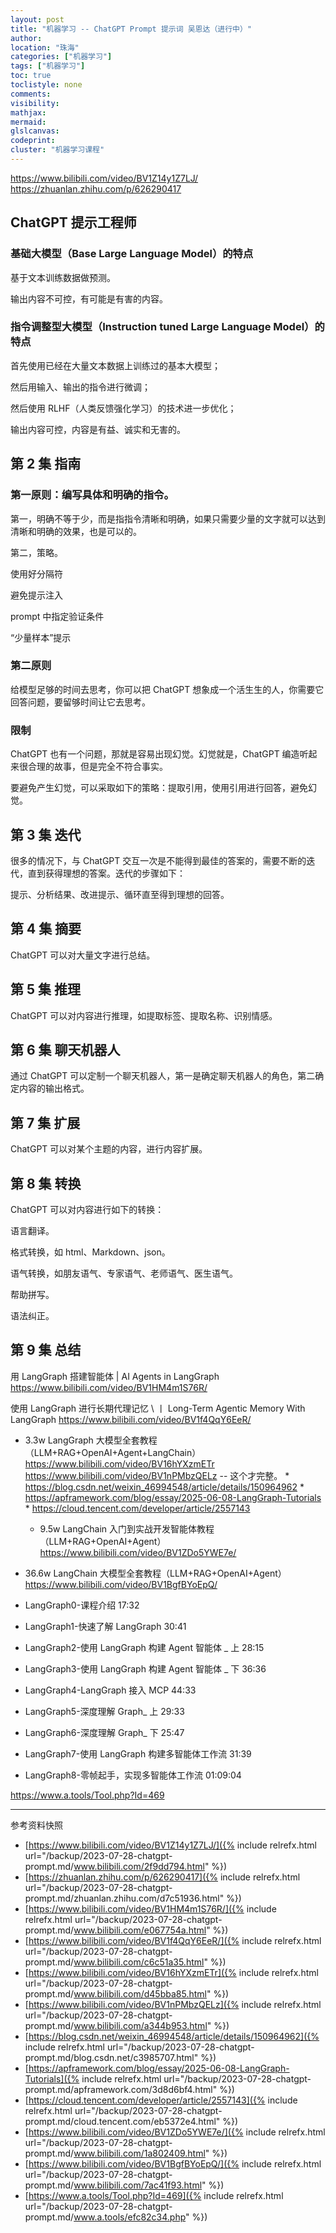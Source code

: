 ```yaml
---
layout: post
title: "机器学习 -- ChatGPT Prompt 提示词 吴恩达（进行中）"
author:
location: "珠海"
categories: ["机器学习"]
tags: ["机器学习"]
toc: true
toclistyle: none
comments:
visibility:
mathjax:
mermaid:
glslcanvas:
codeprint:
cluster: "机器学习课程"
---
```


<https://www.bilibili.com/video/BV1Z14y1Z7LJ/>
<https://zhuanlan.zhihu.com/p/626290417>


## ChatGPT 提示工程师


### 基础大模型（Base Large Language Model）的特点

基于文本训练数据做预测。

输出内容不可控，有可能是有害的内容。


### 指令调整型大模型（Instruction tuned Large Language Model）的特点

首先使用已经在大量文本数据上训练过的基本大模型；

然后用输入、输出的指令进行微调；

然后使用 RLHF（人类反馈强化学习）的技术进一步优化；

输出内容可控，内容是有益、诚实和无害的。


## 第 2 集 指南


### 第一原则：编写具体和明确的指令。

第一，明确不等于少，而是指指令清晰和明确，如果只需要少量的文字就可以达到清晰和明确的效果，也是可以的。

第二，策略。

使用好分隔符

避免提示注入

prompt 中指定验证条件

“少量样本”提示


### 第二原则

给模型足够的时间去思考，你可以把 ChatGPT 想象成一个活生生的人，你需要它回答问题，要留够时间让它去思考。


### 限制

ChatGPT 也有一个问题，那就是容易出现幻觉。幻觉就是，ChatGPT 编造听起来很合理的故事，但是完全不符合事实。

要避免产生幻觉，可以采取如下的策略：提取引用，使用引用进行回答，避免幻觉。


## 第 3 集 迭代

很多的情况下，与 ChatGPT 交互一次是不能得到最佳的答案的，需要不断的迭代，直到获得理想的答案。迭代的步骤如下：

提示、分析结果、改进提示、循环直至得到理想的回答。


## 第 4 集 摘要

ChatGPT 可以对大量文字进行总结。


## 第 5 集 推理

ChatGPT 可以对内容进行推理，如提取标签、提取名称、识别情感。


## 第 6 集 聊天机器人

通过 ChatGPT 可以定制一个聊天机器人，第一是确定聊天机器人的角色，第二确定内容的输出格式。


## 第 7 集 扩展

ChatGPT 可以对某个主题的内容，进行内容扩展。


## 第 8 集 转换

ChatGPT 可以对内容进行如下的转换：

语言翻译。

格式转换，如 html、Markdown、json。

语气转换，如朋友语气、专家语气、老师语气、医生语气。

帮助拼写。

语法纠正。


## 第 9 集 总结

用 LangGraph 搭建智能体 \| AI Agents in LangGraph
<https://www.bilibili.com/video/BV1HM4m1S76R/>

使用 LangGraph 进行长期代理记忆 \ 丨 Long-Term Agentic Memory With LangGraph
<https://www.bilibili.com/video/BV1f4QqY6EeR/>

* 3.3w LangGraph 大模型全套教程（LLM+RAG+OpenAI+Agent+LangChain）
    <https://www.bilibili.com/video/BV16hYXzmETr>
    <https://www.bilibili.com/video/BV1nPMbzQELz> -- 这个才完整。
        * <https://blog.csdn.net/weixin_46994548/article/details/150964962>
        * <https://apframework.com/blog/essay/2025-06-08-LangGraph-Tutorials>
        * <https://cloud.tencent.com/developer/article/2557143>
    * 9.5w LangChain 入门到实战开发智能体教程（LLM+RAG+OpenAI+Agent）
        <https://www.bilibili.com/video/BV1ZDo5YWE7e/>
* 36.6w LangChain 大模型全套教程（LLM+RAG+OpenAI+Agent）
    <https://www.bilibili.com/video/BV1BgfBYoEpQ/>

* LangGraph0-课程介绍 17:32
* LangGraph1-快速了解 LangGraph 30:41
* LangGraph2-使用 LangGraph 构建 Agent 智能体 _ 上 28:15
* LangGraph3-使用 LangGraph 构建 Agent 智能体 _ 下 36:36
* LangGraph4-LangGraph 接入 MCP 44:33
* LangGraph5-深度理解 Graph_ 上 29:33
* LangGraph6-深度理解 Graph_ 下 25:47
* LangGraph7-使用 LangGraph 构建多智能体工作流 31:39
* LangGraph8-零帧起手，实现多智能体工作流 01:09:04

<https://www.a.tools/Tool.php?Id=469>



<hr class='reviewline'/>
<p class='reviewtip'><script type='text/javascript' src='{% include relref.html url="/assets/reviewjs/blogs/2023-07-28-chatgpt-prompt.md.js" %}'></script></p>
<font class='ref_snapshot'>参考资料快照</font>

- [https://www.bilibili.com/video/BV1Z14y1Z7LJ/]({% include relrefx.html url="/backup/2023-07-28-chatgpt-prompt.md/www.bilibili.com/2f9dd794.html" %})
- [https://zhuanlan.zhihu.com/p/626290417]({% include relrefx.html url="/backup/2023-07-28-chatgpt-prompt.md/zhuanlan.zhihu.com/d7c51936.html" %})
- [https://www.bilibili.com/video/BV1HM4m1S76R/]({% include relrefx.html url="/backup/2023-07-28-chatgpt-prompt.md/www.bilibili.com/e067754a.html" %})
- [https://www.bilibili.com/video/BV1f4QqY6EeR/]({% include relrefx.html url="/backup/2023-07-28-chatgpt-prompt.md/www.bilibili.com/c6c51a35.html" %})
- [https://www.bilibili.com/video/BV16hYXzmETr]({% include relrefx.html url="/backup/2023-07-28-chatgpt-prompt.md/www.bilibili.com/d45bba85.html" %})
- [https://www.bilibili.com/video/BV1nPMbzQELz]({% include relrefx.html url="/backup/2023-07-28-chatgpt-prompt.md/www.bilibili.com/a344b953.html" %})
- [https://blog.csdn.net/weixin_46994548/article/details/150964962]({% include relrefx.html url="/backup/2023-07-28-chatgpt-prompt.md/blog.csdn.net/c3985707.html" %})
- [https://apframework.com/blog/essay/2025-06-08-LangGraph-Tutorials]({% include relrefx.html url="/backup/2023-07-28-chatgpt-prompt.md/apframework.com/3d8d6bf4.html" %})
- [https://cloud.tencent.com/developer/article/2557143]({% include relrefx.html url="/backup/2023-07-28-chatgpt-prompt.md/cloud.tencent.com/eb5372e4.html" %})
- [https://www.bilibili.com/video/BV1ZDo5YWE7e/]({% include relrefx.html url="/backup/2023-07-28-chatgpt-prompt.md/www.bilibili.com/1a802409.html" %})
- [https://www.bilibili.com/video/BV1BgfBYoEpQ/]({% include relrefx.html url="/backup/2023-07-28-chatgpt-prompt.md/www.bilibili.com/7ac41f93.html" %})
- [https://www.a.tools/Tool.php?Id=469]({% include relrefx.html url="/backup/2023-07-28-chatgpt-prompt.md/www.a.tools/efc82c34.php" %})
